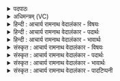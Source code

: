 <details><summary>पदपाठः</summary>

अ꣣या꣢। रु꣣चा꣢। ह꣡रि꣢꣯ण्या। पुना꣣नः꣢। वि꣡श्वा꣢꣯। द्वे꣡षाँ꣢꣯सि। त꣣रति। स꣣युग्व꣢भिः꣣। स। यु꣡ग्व꣢꣯भिः। सू꣡रः꣢꣯। न। स꣣यु꣡ग्व꣢भिः। स꣣। यु꣡ग्व꣢꣯भिः। धा꣡रा꣢꣯। पृ꣣ष्ठ꣡स्य꣢। रो꣣चते। पुनानः꣢। अ꣣रु꣢षः। ह꣡रिः꣢꣯। वि꣡श्वा꣢꣯। यत्। रू꣣पा꣢। प꣣रिया꣡सि꣢। प꣣रि। या꣡सि꣢꣯। ऋ꣡क्व꣢꣯भिः। स꣣प्ता꣡स्ये꣢भिः। स꣣प्त꣢। आ꣣स्येभिः। ऋ꣡क्व꣢꣯भिः। ४६३।
</details>

<details><summary>अधिमन्त्रम् (VC)</summary>

- पवमानः सोमः
- अनानतः पारुच्छेपिः
- अत्यष्टिः
- गान्धारः
- ऐन्द्रं काण्डम्
</details>

<details><summary>हिन्दी : आचार्य रामनाथ वेदालंकार - विषयः</summary>

अगले मन्त्र का देवता पवमान सोम है। सूर्य के उपमान से आत्मा का वर्णन किया गया है।
</details>

<details><summary>हिन्दी : आचार्य रामनाथ वेदालंकार - पदार्थः</summary>

पदार्थान्वयभाषाः -  यह सोम अर्थात् इन्द्रियों को कर्मों में प्रेरित करनेवाला आत्मा (अया) इस (हरिण्या) हृदयहारिणी (रुचा) तेजस्विता से (पुनानः) पवित्रता देता हुआ (सयुग्वभिः) साथ नियुक्त होनेवाले प्राणों के साथ मिलकर (विश्वा द्वेषांसि) सब द्वेषी विघ्नों अथवा काम, क्रोध आदि छहों रिपुओं को (तरति) पार कर लेता है, (सूरः न) जैसे सूर्य(सयुग्वभिः) सहयोगी किरणों से (विश्वा द्वेषांसि) सब शत्रुभूत अन्धकारों को (तरति) पार करता है। (पृष्ठस्य) प्रकाशसेचक आत्मारूप सोम की (धारा) प्रकाश-धारा (रोचते) भासित होती है। (अरुषः) तेज से आरोचमान (हरिः) पापहारी तू आत्मारूप सोम (पुनानः) मन, बुद्धि आदि को पवित्र करता है, (यत्) जबकि तू (ऋक्वभिः) प्रशस्तस्तुतियुक्त कर्मों के साथ, और (ऋक्वभिः) प्रशंसनीय (सप्तास्यैः) पाँच ज्ञानेन्द्रियाँ, मन और बुद्धि इन सप्तमुख प्राणों के साथ (विश्वा रूपा) सब रूपधारी मनुष्यों को (परियासि) प्राप्त होता है ॥ यहाँ ‘सूरो न सयुग्वभिः’ द्वारा सूर्य को उपमान बनाने से शेष मन्त्र सूर्य के पक्ष में भी घटता है। कैसा सूर्य? जो (अया) इस (हरिण्या) तमोहारिणी (रुचा) दीप्ति से (पुनानः) भूमि को पवित्र करता हुआ (सयुग्वभिः) सहयोगी किरणों से (विश्वा द्वेषांसि) सब द्वेषकारी अन्धकार, रोग आदियों को (तरति) निवारण करता है, (पृष्ठस्य) वृष्टिकर्ता जिस सूर्य की (धारा) प्रकाशधारा या वृष्टिधारा (रोचते) चमकती है, जो (अरुषः) तेजस्वी रूपवाला (हरिः) आकर्षण-बल से पृथिवी आदि लोकों का धारणकर्ता सूर्य (पुनानः) पवित्रता देता है, (यत्) जबकि (सप्तास्येभिः) सात मुखों अर्थात् रंगोंवाली (ऋक्वभिः) प्रशंसनीय किरणों से (विश्वा रूपाणि) सब रूपवान् वस्तुओं को (परियासि) प्राप्त होता है ॥७॥ इस मन्त्र में श्लिष्टोपमालङ्कार है। ‘सयुग्वभिः’ और ‘ऋक्वभिः’ की एक-एक बार आवृत्ति में यमक है ॥७॥
</details>

<details><summary>हिन्दी : आचार्य रामनाथ वेदालंकार - भावार्थः</summary>

भावार्थभाषाः -  जैसे सूर्य अपनी किरणों से रोग, मलिनता आदि को दूर कर समस्त भूमण्डल को पवित्र करता है, वैसे ही मनुष्यों का आत्मा सब पाप, द्वेष आदि कल्मषों को दूर कर जीवन को पवित्र करे ॥७॥
</details>

<details><summary>संस्कृत : आचार्य रामनाथ वेदालंकार - विषयः</summary>

अथ पवमानो देवता। सूर्योपमानेन जीवात्मरूपं सोमं वर्णयति।
</details>

<details><summary>संस्कृत : आचार्य रामनाथ वेदालंकार - पदार्थः</summary>

पदार्थान्वयभाषाः -  एष सोमः इन्द्रियादीनां कर्मसु प्रेरकः आत्मा (अया) अनया (हरिण्या) हृदयहारिण्या (रुचा) कान्त्या (पुनानः) पवित्रतामापादयन् (सयुग्वभिः) सह युज्यमानैः प्राणैः सह संमिल्य (विश्वा द्वेषांसि) समस्तानि द्वेष्टॄणि कामक्रोधादिरिपुजातानि (तरति) अतिक्रामति, (सूरः न) यथा सूर्यः (सयुग्वभिः) सहयोगिभिः किरणैः (विश्वा द्वेषांसि) समस्तानि शत्रुभूतानि तमांसि (तरति) अतिक्रामति तद्वत्। (पृष्ठस्य) प्रकाशसेचकस्य आत्मरूपस्य सोमस्य। पृषु सेचने धातोः औणादिकः थक् प्रत्ययः। (धारा) प्रकाशधारा (रोचते) भासते। (अरुषः) तेजसा आरोचमानः। अरुष इति रूपनाम। निघं० ३।७। ततो मत्वर्थे अच् प्रत्ययः। (हरिः) पापहर्ता आत्मरूपः सोमः त्वम् (पुनानः) मनोबुद्ध्यादीन् पवित्रीकुर्वन्, भवसीति शेषः (यत्) यदा, त्वम् (ऋक्वभिः२) प्रशस्तस्तुतिमद्भिः कर्मभिः सह, (ऋक्वभिः३) प्रशंसनीयैः (सप्तास्येभिः) सप्तमुखैः प्राणैः सह। सप्तास्याः प्राणास्तु, पञ्च ज्ञानेन्द्रियाणि मनो बुद्धिश्च। सप्त वै शीर्षन् प्राणाः। ऐ० ब्रा० १।१७। (विश्वा रूपा) विश्वानि रूपाणि, रूपवतः सर्वान् मनुष्यान् (परि यासि) परिप्राप्नोषि, तदा पुनानो भवसीति ॥ अत्र ‘सूरो न सयुग्वभिः’ इति सूर्यस्योपमानत्वे शिष्टोऽपि मन्त्रः सूर्यपक्षे घटते। कीदृशः सूरः ? यः (अया) अनया (हरिण्या) तमोहारिण्या (रुचा) दीप्त्या (पुनानः) भुवं पवित्रीकुर्वन् (सयुग्वभिः) सहयोगिभिः किरणैः (विश्वा द्वेषांसि) समस्तानि द्वेष्टॄणि तमोरोगादीनि (तरति) अभिभवति, (पृष्ठस्य) वृष्टिकर्तुः यस्य सूर्यस्य (धारा) प्रकाशधारा वृष्टिधारा वा (रोचते) दीप्यते, यः (अरुषः) तेजस्विरूपः, आरोचमानः (हरिः) आकर्षणबलेन पृथिव्यादिलोकानां धर्ता सूर्यः (पुनानः) पावको भवति, (यत्) यदा (सप्तास्येभिः) सप्तमुखैः सप्तवर्णैरिति यावत् (ऋक्वभिः) प्रशंसनीयैः किरणैः (विश्वा रूपा) सर्वाणि रूपवन्ति वस्तूनि (परि यासि) परितो गच्छति ॥७॥ अत्र श्लिष्टोपमालङ्कारः। सयुग्वभिः ऋक्वभिः इत्यनयोः सकृदावृत्तौ च यमकम् ॥७॥
</details>

<details><summary>संस्कृत : आचार्य रामनाथ वेदालंकार - भावार्थः</summary>

भावार्थभाषाः -  यथा सूर्यः स्वकिरणै रोगमालिन्यादीन्यपहृत्य भूमण्डलं पुनाति, तथा मनुष्याणामात्मा सर्वाणि पापद्वेषादीनि कल्मषाणि संहृत्य जीवनं पुनातु ॥७॥
</details>

<details><summary>संस्कृत : आचार्य रामनाथ वेदालंकार - पादटिप्पनी</summary>

टिप्पणी:   १. ऋ० ९।१११।१, ‘स्वयुग्वभिः सूरो न स्वयुग्वभिः’, ‘धारा सुतस्य रोचते’, ‘परियात्यृक्वभिः’ इति पाठः। साम० १५९०। २. (ऋक्वभिः) प्रशस्ता ऋचः स्तुतयो विद्यन्ते येषु कर्मसु तैः इति ऋ० १।८७।६ भाष्ये द०। ३. ऋक्वभिः स्तोतृभिः, सप्तास्येभिः सप्त छन्दांसि आस्यभूतानि येषाम् ऋत्विजां ते सप्तास्याः...अथवा सप्त वषट्कारिणो होत्राः सप्तास्यानि, अथवा सप्त सोमसंस्थाः सप्तास्यानि ताभिः। ऋक्वभिः ऋत्विग्भिः—इति वि०। ऋक्वभिः स्तुत्यैः तेजोभिः, सप्तास्येभिः सर्पणशीलमुखैः—इति भ०। सप्तास्येभिः रसाहरणशीलास्यैः ऋक्वभिः स्तुतिमद्भिः ऋक्वभिः तेजोभिः—इति सा०।
</details>